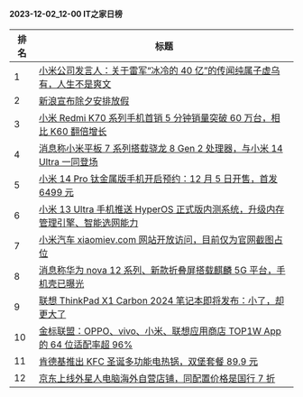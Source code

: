 #### 2023-12-02_12-00  IT之家日榜

| 排名 | 标题|
| --- | ---|
| 1 | [小米公司发言人：关于雷军“冰冷的 40 亿”的传闻纯属子虚乌有，人生不是爽文](https://www.ithome.com/0/736/473.htm) |
| 2 | [新浪宣布除夕安排放假](https://www.ithome.com/0/736/368.htm) |
| 3 | [小米 Redmi K70 系列手机首销 5 分钟销量突破 60 万台，相比 K60 翻倍增长](https://www.ithome.com/0/736/354.htm) |
| 4 | [消息称小米平板 7 系列搭载骁龙 8 Gen 2 处理器，与小米 14 Ultra 一同登场](https://www.ithome.com/0/736/472.htm) |
| 5 | [小米 14 Pro 钛金属版手机开启预约：12 月 5 日开售，首发 6499 元](https://www.ithome.com/0/736/506.htm) |
| 6 | [小米 13 Ultra 手机推送 HyperOS 正式版内测系统，升级内存管理引擎、智能选网能力](https://www.ithome.com/0/736/487.htm) |
| 7 | [小米汽车 xiaomiev.com 网站开放访问，目前仅为官网截图占位](https://www.ithome.com/0/736/434.htm) |
| 8 | [消息称华为 nova 12 系列、新款折叠屏搭载麒麟 5G 平台，手机壳已曝光](https://www.ithome.com/0/736/445.htm) |
| 9 | [联想 ThinkPad X1 Carbon 2024 笔记本即将发布：小了，却更大了](https://www.ithome.com/0/736/495.htm) |
| 10 | [金标联盟：OPPO、vivo、小米、联想应用商店 TOP1W App 的 64 位适配率超 96%](https://www.ithome.com/0/736/526.htm) |
| 11 | [肯德基推出 KFC 圣诞多功能电热锅，双堡套餐 89.9 元](https://www.ithome.com/0/736/377.htm) |
| 12 | [京东上线外星人电脑海外自营店铺，同配置价格是国行 7 折](https://www.ithome.com/0/736/454.htm) |
